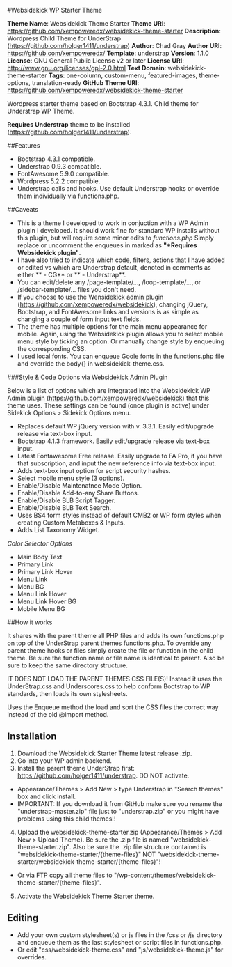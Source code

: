 #Websidekick WP Starter Theme

**Theme Name**:    Websidekick Theme Starter
**Theme URI**:     https://github.com/xempoweredx/websidekick-theme-starter
**Description**:   Wordpress Child Theme for UnderStrap (https://github.com/holger1411/understrap)
**Author**:        Chad Gray
**Author URI**:    https://github.com/xempoweredx/
**Template**:      understrap
**Version**:       1.1.0
**License**:       GNU General Public License v2 or later
**License URI**:   http://www.gnu.org/licenses/gpl-2.0.html
**Text Domain**:   websidekick-theme-starter
**Tags**:          one-column, custom-menu, featured-images, theme-options, translation-ready
**GitHub Theme URI**: https://github.com/xempoweredx/websidekick-theme-starter

Wordpress starter theme based on Bootstrap 4.3.1. Child theme for Understrap WP Theme.

**Requires Understrap** theme to be installed (https://github.com/holger1411/understrap).

##Features

- Bootstrap 4.3.1 compatible.
- Understrap 0.9.3 compatible.
- FontAwesome 5.9.0 compatible.
- Wordpress 5.2.2 compatible.
- Understrap calls and hooks. Use default Understrap hooks or override them individually via functions.php.

##Caveats

- This is a theme I developed to work in conjuction with a WP Admin plugin I developed. It should work fine for standard WP installs without this plugin, but will require some minor edits to *functions.php* Simply replace or uncomment the enqueues in marked as **"*Requires Websidekick plugin"**. 
- I have also tried to indicate which code, filters, actions that I have added or edited vs which are Understrap default, denoted in comments as either ** - CG** or ** - Understrap**.
- You can edit/delete any /page-template/..., /loop-template/..., or /sidebar-template/... files you don't need.
- If you choose to use the Wensidekick admin plugin (https://github.com/xempoweredx/websidekick), changing jQuery, Bootstrap, and FontAwesome links and versions is as simple as changing a couple of form input text fields.
- The theme has multiple options for the main menu appearance for mobile. Again, using the Websidekick plugin allows you to select mobile menu style by ticking an option. Or manually change style by enqueuing the corresponding CSS.
- I used local fonts. You can enqueue Goole fonts in the functions.php file and override the body{} in websidekick-theme.css.

###Style & Code Options via Websidekick Admin Plugin

Below is a list of options which are integrated into the Websidekick WP Admin plugin (https://github.com/xempoweredx/websidekick) that this theme uses. These settings can be found (once plugin is active) under Sidekick Options > Sidekick Options menu.

- Replaces default WP jQuery version with v. 3.3.1. Easily edit/upgrade release via text-box input.
- Bootstrap 4.1.3 framework. Easily edit/upgrade release via text-box input.
- Latest Fontawesome Free release. Easily upgrade to FA Pro, if you have that subscription, and input the new reference info via text-box input.
- Adds text-box input option for script security hashes.
- Select mobile menu style (3 options).
- Enable/Disable Maintenatnce Mode Option.
- Enable/Disable Add-to-any Share Buttons.
- Enable/Disable BLB Script Tagger.
- Enable/Disable BLB Text Search.
- Uses BS4 form styles instead of default CMB2 or WP form styles when creating Custom Metaboxes & Inputs.
- Adds List Taxonomy Widget.

*Color Selector Options*

- Main Body Text
- Primary Link
- Primary Link Hover
- Menu Link
- Menu BG
- Menu Link Hover
- Menu Link Hover BG
- Mobile Menu BG

##How it works

It shares with the parent theme all PHP files and adds its own functions.php on top of the UnderStrap parent themes functions.php. To override any parent theme hooks or files simply create the file or function in the child theme. Be sure the function name or file name is identical to parent. Also be sure to keep the same directory structure.

IT DOES NOT LOAD THE PARENT THEMES CSS FILE(S)!
Instead it uses the UnderStrap.css and Underscores.css to help conform Bootstrap to WP standards, then loads its own stylesheets.

Uses the Enqueue method the load and sort the CSS files the correct way instead of the old @import method.

## Installation
1. Download the Websidekick Starter Theme latest release .zip.
2. Go into your WP admin backend.
3. Install the parent theme UnderStrap first: https://github.com/holger1411/understrap. DO NOT activate.
- Appearance/Themes > Add New > type Understrap in "Search themes" box and click install.
- IMPORTANT: If you download it from GitHub make sure you rename the "understrap-master.zip" file just to "understrap.zip" or you might have problems using this child themes!!
4. Upload the websidekick-theme-starter.zip (Appearance/Themes > Add New > Upload Theme). Be sure the .zip file is named "websidekick-theme-starter.zip". Also be sure the .zip file structure contained is "websidekick-theme-starter/{theme-files}" NOT "websidekick-theme-starter/websidekick-theme-starter/{theme-files}"!
- Or via FTP copy all theme files to "/wp-content/themes/websidekick-theme-starter/{theme-files}".
5. Activate the Websidekick Theme Starter theme.

## Editing
- Add your own custom stylesheet(s) or js files in the /css or /js directory and enqueue them as the last stylesheet or script files in functions.php. 
- Or edit "css/websidekick-theme.css" and "js/websidekick-theme.js" for overrides.
